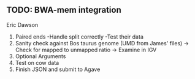TODO: BWA-mem integration
----------------
Eric Dawson

1. Paired ends
    -Handle split correctly
    -Test their data
2. Sanity check against Bos taurus genome (UMD from James' files)
    -> Check for mapped to unmapped ratio
    -> Examine in IGV
3. Optional Arguments
4. Test on cow data
5. Finish JSON and submit to Agave
